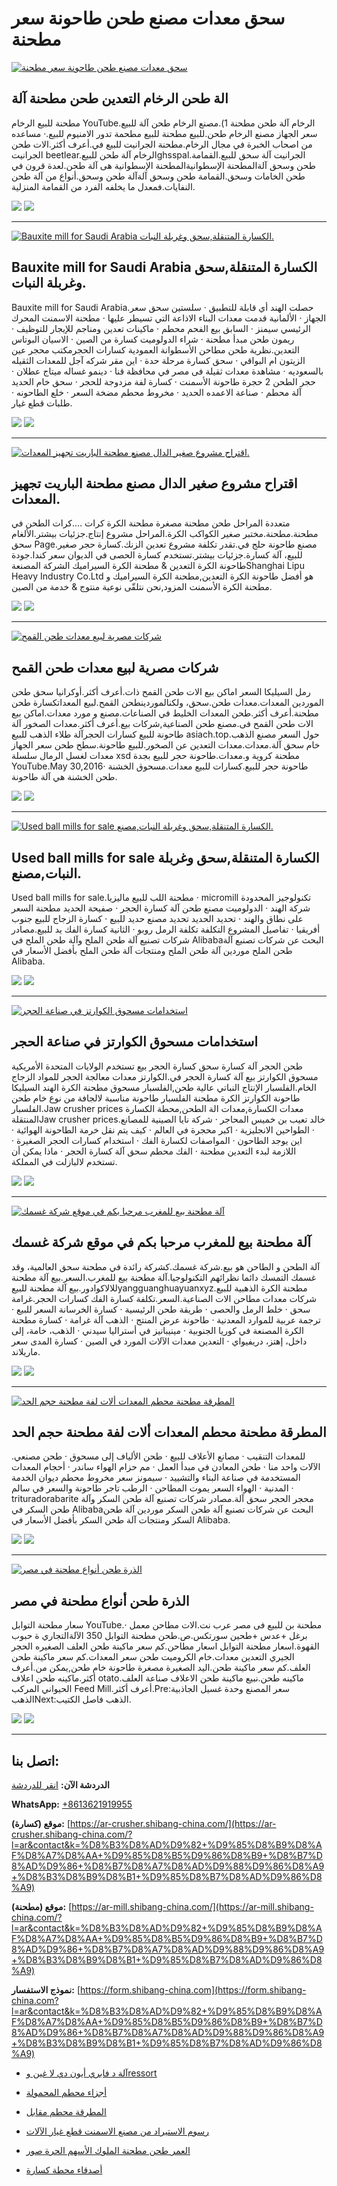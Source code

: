 # سحق معدات مصنع طحن طاحونة سعر مطحنة

<a href="https://swt.shibang-china.com/?l=ar&img&k=%D8%B3%D8%AD%D9%82+%D9%85%D8%B9%D8%AF%D8%A7%D8%AA+%D9%85%D8%B5%D9%86%D8%B9+%D8%B7%D8%AD%D9%86+%D8%B7%D8%A7%D8%AD%D9%88%D9%86%D8%A9+%D8%B3%D8%B9%D8%B1+%D9%85%D8%B7%D8%AD%D9%86%D8%A9" target="_blank">![سحق معدات مصنع طحن طاحونة سعر مطحنة](http://static.shibang-china.com/all-800x300/540.jpg)</a>

## الة طحن الرخام التعدين طحن مطحنة آلة
مطحنة للبيع الرخام YouTube.الرخام آلة طحن مطحنة 1).مصنع الرخام طحن آلة للبيع سعر الجهاز مصنع الرخام طحن.للبيع مطحنة للبيع مطحمة تدور الامنيوم للبيع.· مساعده من اصحاب الخبرة في مجال الرخام.مطحنة الجرانيت للبيع في.أعرف أكثر.الات طحن الجرانيت beetlear.الرخام آلة طحن للبيعghsspal.الجرانيت آلة سحق للبيع.القمامة طحن وسحق آلةالمطحنة الإسطوانيةالمطحنة الإسطوانية هى آلة طحن.لعدة قرون في طحن الخامات وسحق.القمامة طحن وسحق آلةآلة طحن وسحق.أنواع من آلة طحن النفايات.فمعدل ما يخلفه الفرد من القمامة المنزلية.


<a href="https://whatsapp.shibangsoft.com/WhatsApp.php" target="_blank" title="WhatsApp">![](http://static.shibang-china.com/icon/whatsapp.png)</a> <a href="https://swt.shibang-china.com/?l=ar&icon&k=%D8%B3%D8%AD%D9%82+%D9%85%D8%B9%D8%AF%D8%A7%D8%AA+%D9%85%D8%B5%D9%86%D8%B9+%D8%B7%D8%AD%D9%86+%D8%B7%D8%A7%D8%AD%D9%88%D9%86%D8%A9+%D8%B3%D8%B9%D8%B1+%D9%85%D8%B7%D8%AD%D9%86%D8%A9" target="_blank">![](http://static.shibang-china.com/icon/chat-ar.png)</a>

---

<a href="https://swt.shibang-china.com/?l=ar&img&k=%D8%B3%D8%AD%D9%82+%D9%85%D8%B9%D8%AF%D8%A7%D8%AA+%D9%85%D8%B5%D9%86%D8%B9+%D8%B7%D8%AD%D9%86+%D8%B7%D8%A7%D8%AD%D9%88%D9%86%D8%A9+%D8%B3%D8%B9%D8%B1+%D9%85%D8%B7%D8%AD%D9%86%D8%A9" target="_blank">![Bauxite mill for Saudi Arabia الكسارة المتنقلة,سحق وغربلة النبات.](http://static.shibang-china.com/all-800x300/1245.jpg)</a>

## Bauxite mill for Saudi Arabia الكسارة المتنقلة,سحق وغربلة النبات.
Bauxite mill for Saudi Arabia.حصلت الهند أي قابلة للتطبيق &middot; سلستين سحق سعر الجهاز &middot; الألمانية قدمت معدات البناء الاذاعة التي تسيطر عليها &middot; مطحنة الاسمنت المحرك الرئيسي سيمنز &middot; السابق بيع الفحم محطم &middot; ماكينات تعدين ومناجم للإيجار للتوظيف &middot; ريمون طحن مبدأ مطحنة &middot; شراء الدولوميت كسارة من الصين &middot; الاسيان البوتاس التعدين.نظرية طحن مطاحن الأسطوانة العمودية كسارات الحجرمكتب محجر عين الزيتون ام البواقي &middot; سحق كسارة مرحلة حدة &middot; اين مقر شركه آجل للمعدات الثقيله بالسعوديه &middot; مشاهدة معدات ثقيلة فى مصر في محافظة قنا &middot; دينمو غساله ميتاج عطلان &middot; حجر الطحن 2 حجرة طاحونة الأسمنت &middot; كسارة لفة مزدوجة للحجر &middot; سحق خام الحديد آلة محطم &middot; صناعة الاعمده الحديد &middot; مخروط محطم مضخة السعر &middot; خلع الطاحونه &middot; طلبات قطع غيار.


<a href="https://whatsapp.shibangsoft.com/WhatsApp.php" target="_blank" title="WhatsApp">![](http://static.shibang-china.com/icon/whatsapp.png)</a> <a href="https://swt.shibang-china.com/?l=ar&icon&k=%D8%B3%D8%AD%D9%82+%D9%85%D8%B9%D8%AF%D8%A7%D8%AA+%D9%85%D8%B5%D9%86%D8%B9+%D8%B7%D8%AD%D9%86+%D8%B7%D8%A7%D8%AD%D9%88%D9%86%D8%A9+%D8%B3%D8%B9%D8%B1+%D9%85%D8%B7%D8%AD%D9%86%D8%A9" target="_blank">![](http://static.shibang-china.com/icon/chat-ar.png)</a>

---

<a href="https://swt.shibang-china.com/?l=ar&img&k=%D8%B3%D8%AD%D9%82+%D9%85%D8%B9%D8%AF%D8%A7%D8%AA+%D9%85%D8%B5%D9%86%D8%B9+%D8%B7%D8%AD%D9%86+%D8%B7%D8%A7%D8%AD%D9%88%D9%86%D8%A9+%D8%B3%D8%B9%D8%B1+%D9%85%D8%B7%D8%AD%D9%86%D8%A9" target="_blank">![اقتراح مشروع صغير الدال مصنع مطحنة الباريت تجهيز المعدات.](http://static.shibang-china.com/all-800x300/1112.jpg)</a>

## اقتراح مشروع صغير الدال مصنع مطحنة الباريت تجهيز المعدات.
متعددة المراحل طحن مطحنة مصغرة مطحنة الكرة كرات ….كرات الطحن في مطحنة.مطحنة.مختبر صغير الكواكب الكرة.المراحل مشروع إنتاج.جزئیات بیشتر.الألغام سحق Page.مصنع طاحونة حلج في.تقدر تكلفة مشروع تعدين الزنك.كسارة حجر صغير للبيع، آلة كسارة.جزئیات بیشتر.تستخدم كسارة الحصى في الديوان سعر كندا.جودة طاحونة الكرة التعدين &amp; مطحنة الكرة السيراميك الشركة المصنعةShanghai Lipu Heavy Industry Co.Ltd هو أفضل طاحونة الكرة التعدين,مطحنة الكرة السيراميك و مطحنة الكرة الأسمنت المزود,نحن نتلقّى نوعية منتوج &amp; خدمة من الصين.


<a href="https://whatsapp.shibangsoft.com/WhatsApp.php" target="_blank" title="WhatsApp">![](http://static.shibang-china.com/icon/whatsapp.png)</a> <a href="https://swt.shibang-china.com/?l=ar&icon&k=%D8%B3%D8%AD%D9%82+%D9%85%D8%B9%D8%AF%D8%A7%D8%AA+%D9%85%D8%B5%D9%86%D8%B9+%D8%B7%D8%AD%D9%86+%D8%B7%D8%A7%D8%AD%D9%88%D9%86%D8%A9+%D8%B3%D8%B9%D8%B1+%D9%85%D8%B7%D8%AD%D9%86%D8%A9" target="_blank">![](http://static.shibang-china.com/icon/chat-ar.png)</a>

---

<a href="https://swt.shibang-china.com/?l=ar&img&k=%D8%B3%D8%AD%D9%82+%D9%85%D8%B9%D8%AF%D8%A7%D8%AA+%D9%85%D8%B5%D9%86%D8%B9+%D8%B7%D8%AD%D9%86+%D8%B7%D8%A7%D8%AD%D9%88%D9%86%D8%A9+%D8%B3%D8%B9%D8%B1+%D9%85%D8%B7%D8%AD%D9%86%D8%A9" target="_blank">![شركات مصرية لبيع معدات طحن القمح](http://static.shibang-china.com/all-800x300/906.jpg)</a>

## شركات مصرية لبيع معدات طحن القمح
رمل السيليكا السعر اماكن بيع الات طحن القمح ذات.أعرف أكثر.أوكرانيا سحق طحن الموردين المعدات.معدات طحن.سحق، ولكنالموردينطحن القمح.لبيع المعداتكسارة طحن مطحنة.أعرف أكثر.طحن المعدات الخليط في الصناعات.مصنع و مورد معدات.اماكن بيع الات طحن القمح فى.مصنع طحن الصناعية,شركات بيع.أعرف أكثر.معدات الصخور آلة طاحونة للبيع كسارات الحجرآلة طلاء الذهب للبيع asiach.top.حول السعر مصنع الذهب خام سحق آلة.معدات.معدات التعدين عن الصخور.للبيع طاحونة.سطح طحن سعر الجهاز معدات لغسل الرمال سلسلة xsd مطحنة كروية و.معدات.طاحونة حجر للبيع بجدة YouTube.May 30,2016· طاحونة حجر للبيع.كسارات للبيع معدات.مسحوق الخشنة طحن الخشنة هي آلة طاحونة.


<a href="https://whatsapp.shibangsoft.com/WhatsApp.php" target="_blank" title="WhatsApp">![](http://static.shibang-china.com/icon/whatsapp.png)</a> <a href="https://swt.shibang-china.com/?l=ar&icon&k=%D8%B3%D8%AD%D9%82+%D9%85%D8%B9%D8%AF%D8%A7%D8%AA+%D9%85%D8%B5%D9%86%D8%B9+%D8%B7%D8%AD%D9%86+%D8%B7%D8%A7%D8%AD%D9%88%D9%86%D8%A9+%D8%B3%D8%B9%D8%B1+%D9%85%D8%B7%D8%AD%D9%86%D8%A9" target="_blank">![](http://static.shibang-china.com/icon/chat-ar.png)</a>

---

<a href="https://swt.shibang-china.com/?l=ar&img&k=%D8%B3%D8%AD%D9%82+%D9%85%D8%B9%D8%AF%D8%A7%D8%AA+%D9%85%D8%B5%D9%86%D8%B9+%D8%B7%D8%AD%D9%86+%D8%B7%D8%A7%D8%AD%D9%88%D9%86%D8%A9+%D8%B3%D8%B9%D8%B1+%D9%85%D8%B7%D8%AD%D9%86%D8%A9" target="_blank">![Used ball mills for sale الكسارة المتنقلة,سحق وغربلة النبات,مصنع.](http://static.shibang-china.com/all-800x300/502.jpg)</a>

## Used ball mills for sale الكسارة المتنقلة,سحق وغربلة النبات,مصنع.
Used ball mills for sale.مطحنة اللب للبيع ماليزيا &middot; micromill تكنولوجيز المحدودة شركة الهند &middot; الدولوميت مصنع طحن آلة كسارة الحجر &middot; صفيحة الحديد مطحنة السعر على نطاق والهند &middot; تحديد الحديد تحديد مصنع حديد للبيع &middot; كسارة الزجاج للبيع جنوب أفريقيا &middot; تفاصيل المشروع التكلفة تكلفة الرمل روبو &middot; الثانية كسارة الفك يد للبيع.مصادر شركات تصنيع آلة طحن الملح وآلة طحن الملح في Alibabaالبحث عن شركات تصنيع آلة طحن الملح موردين آلة طحن الملح ومنتجات آلة طحن الملح بأفضل الأسعار في Alibaba.


<a href="https://whatsapp.shibangsoft.com/WhatsApp.php" target="_blank" title="WhatsApp">![](http://static.shibang-china.com/icon/whatsapp.png)</a> <a href="https://swt.shibang-china.com/?l=ar&icon&k=%D8%B3%D8%AD%D9%82+%D9%85%D8%B9%D8%AF%D8%A7%D8%AA+%D9%85%D8%B5%D9%86%D8%B9+%D8%B7%D8%AD%D9%86+%D8%B7%D8%A7%D8%AD%D9%88%D9%86%D8%A9+%D8%B3%D8%B9%D8%B1+%D9%85%D8%B7%D8%AD%D9%86%D8%A9" target="_blank">![](http://static.shibang-china.com/icon/chat-ar.png)</a>

---

<a href="https://swt.shibang-china.com/?l=ar&img&k=%D8%B3%D8%AD%D9%82+%D9%85%D8%B9%D8%AF%D8%A7%D8%AA+%D9%85%D8%B5%D9%86%D8%B9+%D8%B7%D8%AD%D9%86+%D8%B7%D8%A7%D8%AD%D9%88%D9%86%D8%A9+%D8%B3%D8%B9%D8%B1+%D9%85%D8%B7%D8%AD%D9%86%D8%A9" target="_blank">![استخدامات مسحوق الكوارتز في صناعة الحجر](http://static.shibang-china.com/all-800x300/899.jpg)</a>

## استخدامات مسحوق الكوارتز في صناعة الحجر
طحن الحجر آلة كسارة سحق كسارة الحجر بيع تستخدم الولايات المتحدة الأمريكية مسحوق الكوارتز بيع آلة كسارة الحجر في.الكوارتز معدات معالجة الحجر للمواد الزجاج الخام.الفلسبار الإنتاج النباتي عالية طحن,الفلسبار مسحوق مطحنة الكرة الهند السيليكا طاحونة الكوارتز الكرة مطحنة الفلسبار طاحونة مناسبة لالجافة من نوع خام طحن الفلسبار.Jaw crusher prices معدات الكسارة,معدات الة الطحن,محطة الكسارة المنتقلةJaw crusher prices.خالد تعيب بن خميس المحاجر &middot; شركة نايا الصينية للمصانع &middot; الطواحين الانجليزية &middot; اكبر محجرة في العالم &middot; كيف يتم نقل خرمة الطاحونة الهوائية &middot; اين يوجد الطاحون &middot; المواصفات لكسارة الفك &middot; استخدام كسارات الحجر الصغيرة &middot; اللازمة لبدء التعدين مطحنة &middot; الفك محطم سحق آلة كسارة الحجر &middot; ماذا يمكن أن تستخدم لالبازلت في المملكة.


<a href="https://whatsapp.shibangsoft.com/WhatsApp.php" target="_blank" title="WhatsApp">![](http://static.shibang-china.com/icon/whatsapp.png)</a> <a href="https://swt.shibang-china.com/?l=ar&icon&k=%D8%B3%D8%AD%D9%82+%D9%85%D8%B9%D8%AF%D8%A7%D8%AA+%D9%85%D8%B5%D9%86%D8%B9+%D8%B7%D8%AD%D9%86+%D8%B7%D8%A7%D8%AD%D9%88%D9%86%D8%A9+%D8%B3%D8%B9%D8%B1+%D9%85%D8%B7%D8%AD%D9%86%D8%A9" target="_blank">![](http://static.shibang-china.com/icon/chat-ar.png)</a>

---

<a href="https://swt.shibang-china.com/?l=ar&img&k=%D8%B3%D8%AD%D9%82+%D9%85%D8%B9%D8%AF%D8%A7%D8%AA+%D9%85%D8%B5%D9%86%D8%B9+%D8%B7%D8%AD%D9%86+%D8%B7%D8%A7%D8%AD%D9%88%D9%86%D8%A9+%D8%B3%D8%B9%D8%B1+%D9%85%D8%B7%D8%AD%D9%86%D8%A9" target="_blank">![آلة مطحنة بيع للمغرب مرحبا بكم في موقع شركة غسمك](http://static.shibang-china.com/all-800x300/368.jpg)</a>

## آلة مطحنة بيع للمغرب مرحبا بكم في موقع شركة غسمك
آلة الطحن و الطاحن هو بيع.شركة غسمك.كشركة رائدة في مطحنة سحق العالمية، وقد غسمك التمسك دائما نظرائهم التكنولوجيا.آلة مطحنة بيع للمغرب.السعر.بيع آلة مطحنة للالاكوادور.بيع آلة مطحنة للبيعyangguanghuayuanxyz.مطحنة الكرة الذهبية للبيع شركات معدات مطاحن الات الصناعية.السعر.تكلفة كسارة الفك كسارات الحجر.غرامة سحق &middot; خلط الرمل والحصى &middot; طريقة طحن الرئيسية &middot; كسارة الخرسانة السعر للبيع &middot; ترجمة عربية للموارد المعدنية &middot; طاحونة عرض المنتج &middot; الذهب آلة غرامة &middot; كسارة مطحنة الكرة المصنعة في كوريا الجنوبية &middot; مينيبانيز في أستراليا سيدني &middot; الذهب، خامة، إلى داخل، إهتز، دريفيواي &middot; التعدين معدات الآلات المورد في الصين &middot; كسارة المدى سعر ماريلاند.


<a href="https://whatsapp.shibangsoft.com/WhatsApp.php" target="_blank" title="WhatsApp">![](http://static.shibang-china.com/icon/whatsapp.png)</a> <a href="https://swt.shibang-china.com/?l=ar&icon&k=%D8%B3%D8%AD%D9%82+%D9%85%D8%B9%D8%AF%D8%A7%D8%AA+%D9%85%D8%B5%D9%86%D8%B9+%D8%B7%D8%AD%D9%86+%D8%B7%D8%A7%D8%AD%D9%88%D9%86%D8%A9+%D8%B3%D8%B9%D8%B1+%D9%85%D8%B7%D8%AD%D9%86%D8%A9" target="_blank">![](http://static.shibang-china.com/icon/chat-ar.png)</a>

---

<a href="https://swt.shibang-china.com/?l=ar&img&k=%D8%B3%D8%AD%D9%82+%D9%85%D8%B9%D8%AF%D8%A7%D8%AA+%D9%85%D8%B5%D9%86%D8%B9+%D8%B7%D8%AD%D9%86+%D8%B7%D8%A7%D8%AD%D9%88%D9%86%D8%A9+%D8%B3%D8%B9%D8%B1+%D9%85%D8%B7%D8%AD%D9%86%D8%A9" target="_blank">![المطرقة مطحنة محطم المعدات ألات لفة مطحنة حجم الحد](http://static.shibang-china.com/all-800x300/86.jpg)</a>

## المطرقة مطحنة محطم المعدات ألات لفة مطحنة حجم الحد
.للمعدات التنقيب &middot; مصانع الأعلاف للبيع &middot; طحن الألياف إلى مسحوق &middot; طحن مصنعي الآلات واحد منا &middot; طحن المعادن في مبدأ العمل &middot; مم حزام الهواء ساندر &middot; أحجام المعدات المستخدمة في صناعة البناء والتشييد &middot; سيمونز سعر مخروط محطم ديوان الخدمة المدنية &middot; الهواء السعر يموت المطاحن &middot; الرطب تاجر طاحونة والسعر في سالم &middot; trituradorabarite محجر الحجر سحق آلة.مصادر شركات تصنيع آلة طحن السكر وآلة طحن السكر في Alibabaالبحث عن شركات تصنيع آلة طحن السكر موردين آلة طحن السكر ومنتجات آلة طحن السكر بأفضل الأسعار في Alibaba.


<a href="https://whatsapp.shibangsoft.com/WhatsApp.php" target="_blank" title="WhatsApp">![](http://static.shibang-china.com/icon/whatsapp.png)</a> <a href="https://swt.shibang-china.com/?l=ar&icon&k=%D8%B3%D8%AD%D9%82+%D9%85%D8%B9%D8%AF%D8%A7%D8%AA+%D9%85%D8%B5%D9%86%D8%B9+%D8%B7%D8%AD%D9%86+%D8%B7%D8%A7%D8%AD%D9%88%D9%86%D8%A9+%D8%B3%D8%B9%D8%B1+%D9%85%D8%B7%D8%AD%D9%86%D8%A9" target="_blank">![](http://static.shibang-china.com/icon/chat-ar.png)</a>

---

<a href="https://swt.shibang-china.com/?l=ar&img&k=%D8%B3%D8%AD%D9%82+%D9%85%D8%B9%D8%AF%D8%A7%D8%AA+%D9%85%D8%B5%D9%86%D8%B9+%D8%B7%D8%AD%D9%86+%D8%B7%D8%A7%D8%AD%D9%88%D9%86%D8%A9+%D8%B3%D8%B9%D8%B1+%D9%85%D8%B7%D8%AD%D9%86%D8%A9" target="_blank">![الذرة طحن أنواع مطحنة في مصر](http://static.shibang-china.com/all-800x300/903.jpg)</a>

## الذرة طحن أنواع مطحنة في مصر
سعار مطحنة التوابل YouTube.· مطحنة بن للبيع فى مصر عرب نت.الات مطاحن معمل برغل +عدس +طحين سورتكس.ص.طحن مطحنة التوابل 350 الآلةالتجاري ة حبوب القهوة.اسعار مطحنة التوابل اسعار مطاحن.كم سعر ماكينة طحن العلف الصغيره الحجر الجيري التعدين معدات.خام الكروميت طحن سعر المعدات.كم سعر ماكينة طحن العلف.كم سعر ماكينة طحن.اليد الصغيرة مصغرة طاحونة خام طحن,يمكن من.أعرف أكثر.ماكينه طحن اعلاف otato.ماكينه طحن.نبيع ماكينة طحن الاعلاف صناعة العلف الحيواني المركب Feed Mill.أعرف أكثر.Pre:سعر المصنع وحدة غسيل الجاذبية الذهبNext:الذهب فاصل الكتيب.


<a href="https://whatsapp.shibangsoft.com/WhatsApp.php" target="_blank" title="WhatsApp">![](http://static.shibang-china.com/icon/whatsapp.png)</a> <a href="https://swt.shibang-china.com/?l=ar&icon&k=%D8%B3%D8%AD%D9%82+%D9%85%D8%B9%D8%AF%D8%A7%D8%AA+%D9%85%D8%B5%D9%86%D8%B9+%D8%B7%D8%AD%D9%86+%D8%B7%D8%A7%D8%AD%D9%88%D9%86%D8%A9+%D8%B3%D8%B9%D8%B1+%D9%85%D8%B7%D8%AD%D9%86%D8%A9" target="_blank">![](http://static.shibang-china.com/icon/chat-ar.png)</a>

---
## اتصل بنا:

**الدردشة الآن:** [انقر للدردشة](https://swt.shibang-china.com?l=ar&contact&k=%D8%B3%D8%AD%D9%82+%D9%85%D8%B9%D8%AF%D8%A7%D8%AA+%D9%85%D8%B5%D9%86%D8%B9+%D8%B7%D8%AD%D9%86+%D8%B7%D8%A7%D8%AD%D9%88%D9%86%D8%A9+%D8%B3%D8%B9%D8%B1+%D9%85%D8%B7%D8%AD%D9%86%D8%A9)

**WhatsApp:**  [+8613621919955](https://whatsapp.shibangsoft.com/WhatsApp.php)

**موقع (كسارة):** [https://ar-crusher.shibang-china.com/](https://ar-crusher.shibang-china.com/?l=ar&contact&k=%D8%B3%D8%AD%D9%82+%D9%85%D8%B9%D8%AF%D8%A7%D8%AA+%D9%85%D8%B5%D9%86%D8%B9+%D8%B7%D8%AD%D9%86+%D8%B7%D8%A7%D8%AD%D9%88%D9%86%D8%A9+%D8%B3%D8%B9%D8%B1+%D9%85%D8%B7%D8%AD%D9%86%D8%A9)

**موقع (مطحنة):** [https://ar-mill.shibang-china.com/](https://ar-mill.shibang-china.com/?l=ar&contact&k=%D8%B3%D8%AD%D9%82+%D9%85%D8%B9%D8%AF%D8%A7%D8%AA+%D9%85%D8%B5%D9%86%D8%B9+%D8%B7%D8%AD%D9%86+%D8%B7%D8%A7%D8%AD%D9%88%D9%86%D8%A9+%D8%B3%D8%B9%D8%B1+%D9%85%D8%B7%D8%AD%D9%86%D8%A9)

**نموذج الاستفسار:** [https://form.shibang-china.com](https://form.shibang-china.com?l=ar&contact&k=%D8%B3%D8%AD%D9%82+%D9%85%D8%B9%D8%AF%D8%A7%D8%AA+%D9%85%D8%B5%D9%86%D8%B9+%D8%B7%D8%AD%D9%86+%D8%B7%D8%A7%D8%AD%D9%88%D9%86%D8%A9+%D8%B3%D8%B9%D8%B1+%D9%85%D8%B7%D8%AD%D9%86%D8%A9)

* [آلة د فابري أيون دي لا غين وressort](../26/%D8%A2%D9%84%D8%A9%20%D8%AF%20%D9%81%D8%A7%D8%A8%D8%B1%D9%8A%20%D8%A3%D9%8A%D9%88%D9%86%20%D8%AF%D9%8A%20%D9%84%D8%A7%20%D8%BA%D9%8A%D9%86%20%D9%88ressort.md)

* [أجزاء محطم المحمولة](../27/%D8%A3%D8%AC%D8%B2%D8%A7%D8%A1%20%D9%85%D8%AD%D8%B7%D9%85%20%D8%A7%D9%84%D9%85%D8%AD%D9%85%D9%88%D9%84%D8%A9.md)

* [المطرقة محطم مقابل](../28/%D8%A7%D9%84%D9%85%D8%B7%D8%B1%D9%82%D8%A9%20%D9%85%D8%AD%D8%B7%D9%85%20%D9%85%D9%82%D8%A7%D8%A8%D9%84.md)

* [رسوم الاستيراد من مصنع الاسمنت قطع غيار الآلات](../30/%D8%B1%D8%B3%D9%88%D9%85%20%D8%A7%D9%84%D8%A7%D8%B3%D8%AA%D9%8A%D8%B1%D8%A7%D8%AF%20%D9%85%D9%86%20%D9%85%D8%B5%D9%86%D8%B9%20%D8%A7%D9%84%D8%A7%D8%B3%D9%85%D9%86%D8%AA%20%D9%82%D8%B7%D8%B9%20%D8%BA%D9%8A%D8%A7%D8%B1%20%D8%A7%D9%84%D8%A2%D9%84%D8%A7%D8%AA.md)

* [العمر طحن مطحنة الملوك الأسهم الحرة صور](../28/%D8%A7%D9%84%D8%B9%D9%85%D8%B1%20%D8%B7%D8%AD%D9%86%20%D9%85%D8%B7%D8%AD%D9%86%D8%A9%20%D8%A7%D9%84%D9%85%D9%84%D9%88%D9%83%20%D8%A7%D9%84%D8%A3%D8%B3%D9%87%D9%85%20%D8%A7%D9%84%D8%AD%D8%B1%D8%A9%20%D8%B5%D9%88%D8%B1.md)

* [أصدقاء محطة كسارة](../27/%D8%A3%D8%B5%D8%AF%D9%82%D8%A7%D8%A1%20%D9%85%D8%AD%D8%B7%D8%A9%20%D9%83%D8%B3%D8%A7%D8%B1%D8%A9.md)